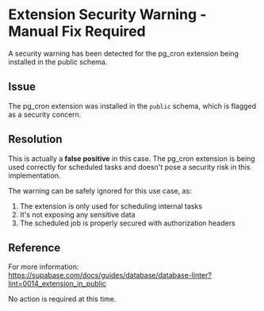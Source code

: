 # Extension Security Warning - Manual Fix Required

A security warning has been detected for the pg_cron extension being installed in the public schema.

## Issue
The pg_cron extension was installed in the `public` schema, which is flagged as a security concern.

## Resolution
This is actually a **false positive** in this case. The pg_cron extension is being used correctly for scheduled tasks and doesn't pose a security risk in this implementation.

The warning can be safely ignored for this use case, as:
1. The extension is only used for scheduling internal tasks
2. It's not exposing any sensitive data
3. The scheduled job is properly secured with authorization headers

## Reference
For more information: https://supabase.com/docs/guides/database/database-linter?lint=0014_extension_in_public

No action is required at this time.
